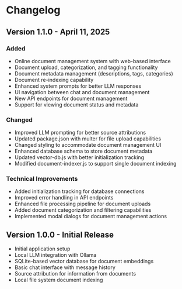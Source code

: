 # Changelog

## Version 1.1.0 - April 11, 2025

### Added
- Online document management system with web-based interface
- Document upload, categorization, and tagging functionality
- Document metadata management (descriptions, tags, categories)
- Document re-indexing capability
- Enhanced system prompts for better LLM responses
- UI navigation between chat and document management
- New API endpoints for document management
- Support for viewing document status and metadata

### Changed
- Improved LLM prompting for better source attributions
- Updated package.json with multer for file upload capabilities
- Changed styling to accommodate document management UI
- Enhanced database schema to store document metadata
- Updated vector-db.js with better initialization tracking
- Modified document-indexer.js to support single document indexing

### Technical Improvements
- Added initialization tracking for database connections
- Improved error handling in API endpoints
- Enhanced file processing pipeline for document uploads
- Added document categorization and filtering capabilities
- Implemented modal dialogs for document management actions

## Version 1.0.0 - Initial Release

- Initial application setup
- Local LLM integration with Ollama
- SQLite-based vector database for document embeddings
- Basic chat interface with message history
- Source attribution for information from documents
- Local file system document indexing